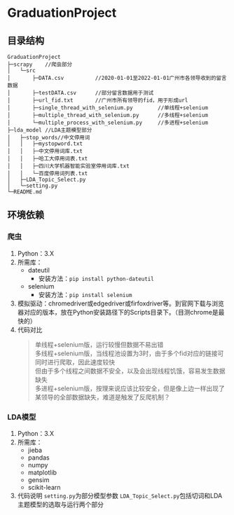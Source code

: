 # GraduationProject

## 目录结构

```terminal
GraduationProject
├─scrapy    //爬虫部分
│   └─src
│       ├─DATA.csv          //2020-01-01至2022-01-01广州市各领导收到的留言数据
│       ├─testDATA.csv      //部分留言数据用于测试
│       ├─url_fid.txt       //广州市所有领导的fid，用于形成url
│       ├─single_thread_with_selenium.py        //单线程+selenium
│       ├─multiple_thread_with_selenium.py      //多线程+selenium
│       └─multiple_process_with_selenium.py     //多进程+selenium
├─lda_model //LDA主题模型部分
│   ├─stop_words//中文停用词
│   │   ├─mystopword.txt
│   │   ├─中文停用词库.txt
│   │   ├─哈工大停用词表.txt
│   │   ├─四川大学机器智能实验室停用词库.txt
│   │   └─百度停用词列表.txt
│   ├─LDA_Topic_Select.py
│   └─setting.py
└─README.md
```

## 环境依赖

### 爬虫

1. Python：3.X
2. 所需库：
   - dateutil
     - 安装方法：`pip install python-dateutil`
   - selenium
     - 安装方法：`pip install selenium`
3. 模拟驱动：chromedriver或edgedriver或firfoxdriver等。到官网下载与浏览器对应的版本，放在Python安装路径下的Scripts目录下。（目测chrome是最快的）
4. 代码对比
   > 单线程+selenium版，运行较慢但数据不易出错\
   > 多线程+selenium版，当线程池设置为3时，由于多个fid对应的链接可同时进行爬取，因此速度较快\
   > 但由于多个线程之间数据不安全，以及会出现线程饥饿，容易发生数据缺失\
   > 多进程+selenium版，按理来说应该比较安全，但是像上边一样出现了某领导的全部数据缺失，难道是触发了反爬机制？
### LDA模型
1. Python：3.X
2. 所需库：
    - jieba
    - pandas
    - numpy
    - matplotlib
    - gensim
    - scikit-learn
3. 代码说明
    `setting.py`为部分模型参数
    `LDA_Topic_Select.py`包括切词和LDA主题模型的选取与运行两个部分
